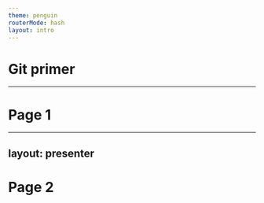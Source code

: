 ```yaml
---
theme: penguin
routerMode: hash
layout: intro
---
```


# Git primer

---

# Page 1

---
layout: presenter
---

# Page 2

